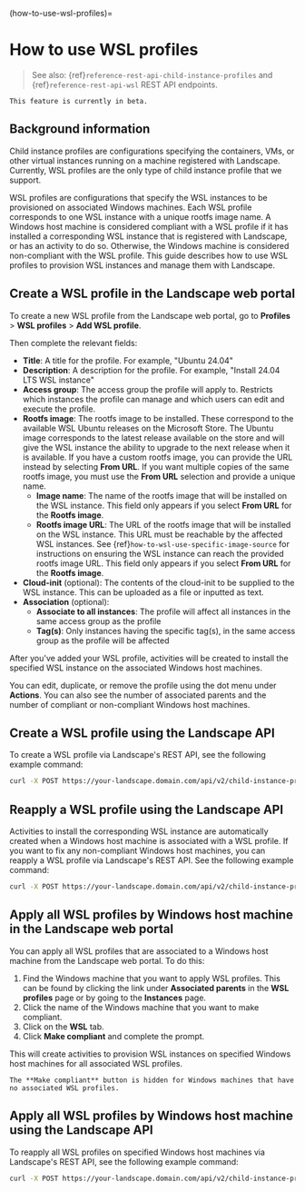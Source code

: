 (how-to-use-wsl-profiles)=

# How to use WSL profiles

> See also: {ref}`reference-rest-api-child-instance-profiles` and {ref}`reference-rest-api-wsl` REST API endpoints.

```{note}
This feature is currently in beta.
```

## Background information

Child instance profiles are configurations specifying the containers, VMs, or other virtual instances running on a machine registered with Landscape. Currently, WSL profiles are the only type of child instance profile that we support.

WSL profiles are configurations that specify the WSL instances to be provisioned on associated Windows machines. Each WSL profile corresponds to one WSL instance with a unique rootfs image name. A Windows host machine is considered compliant with a WSL profile if it has installed a corresponding WSL instance that is registered with Landscape, or has an activity to do so. Otherwise, the Windows machine is considered non-compliant with the WSL profile. This guide describes how to use WSL profiles to provision WSL instances and manage them with Landscape.

## Create a WSL profile in the Landscape web portal

To create a new WSL profile from the Landscape web portal, go to **Profiles** > **WSL profiles** > **Add WSL profile**.

Then complete the relevant fields:

- **Title**: A title for the profile. For example, "Ubuntu 24.04"
- **Description**: A description for the profile. For example, "Install 24.04 LTS WSL instance"
- **Access group**: The access group the profile will apply to. Restricts which instances the profile can manage and which users can edit and execute the profile.
- **Rootfs image**: The rootfs image to be installed. These correspond to the available WSL Ubuntu releases on the Microsoft Store. The Ubuntu image corresponds to the latest release available on the store and will give the WSL instance the ability to upgrade to the next release when it is available. If you have a custom rootfs image, you can provide the URL instead by selecting **From URL**. If you want multiple copies of the same rootfs image, you must use the **From URL** selection and provide a unique name.
  - **Image name**: The name of the rootfs image that will be installed on the WSL instance. This field only appears if you select **From URL** for the **Rootfs image**.
  - **Rootfs image URL**: The URL of the rootfs image that will be installed on the WSL instance. This URL must be reachable by the affected WSL instances. See {ref}`how-to-wsl-use-specific-image-source` for instructions on ensuring the WSL instance can reach the provided rootfs image URL. This field only appears if you select **From URL** for the **Rootfs image**. 
- **Cloud-init** (optional): The contents of the cloud-init to be supplied to the WSL instance. This can be uploaded as a file or inputted as text.
- **Association** (optional):
  - **Associate to all instances**: The profile will affect all instances in the same access group as the profile
  - **Tag(s)**: Only instances having the specific tag(s), in the same access group as the profile will be affected

After you've added your WSL profile, activities will be created to install the specified WSL instance on the associated Windows host machines.

You can edit, duplicate, or remove the profile using the dot menu under **Actions**. You can also see the number of associated parents and the number of compliant or non-compliant Windows host machines.

## Create a WSL profile using the Landscape API

To create a WSL profile via Landscape's REST API, see the following example command:

```bash
curl -X POST https://your-landscape.domain.com/api/v2/child-instance-profiles -H "Authorization: Bearer $JWT" -d '{"title": "NobleProfile", "description": "Noble", "image_name": "Ubuntu-24.04", "all_computers": "true"}'
```

## Reapply a WSL profile using the Landscape API

Activities to install the corresponding WSL instance are automatically created when a Windows host machine is associated with a WSL profile. If you want to fix any non-compliant Windows host machines, you can reapply a WSL profile via Landscape's REST API. See the following example command:

```bash
curl -X POST https://your-landscape.domain.com/api/v2/child-instance-profiles/NobleProfile:reapply -H "Authorization: Bearer $JWT"
```

## Apply all WSL profiles by Windows host machine in the Landscape web portal

You can apply all WSL profiles that are associated to a Windows host machine from the Landscape web portal. To do this:

1. Find the Windows machine that you want to apply WSL profiles. This can be found by clicking the link under **Associated parents** in the **WSL profiles** page or by going to the **Instances** page.
2. Click the name of the Windows machine that you want to make compliant.
3. Click on the **WSL** tab.
4. Click **Make compliant** and complete the prompt.

This will create activities to provision WSL instances on specified Windows host machines for all associated WSL profiles.

```{note}
The **Make compliant** button is hidden for Windows machines that have no associated WSL profiles.
```

## Apply all WSL profiles by Windows host machine using the Landscape API

To reapply all WSL profiles on specified Windows host machines via Landscape's REST API, see the following example command:

```bash
curl -X POST https://your-landscape.domain.com/api/v2/child-instance-profiles/make-hosts-compliant -H "Authorization: Bearer $JWT" -d '{"host_computer_ids": [6, 15]}'
```
